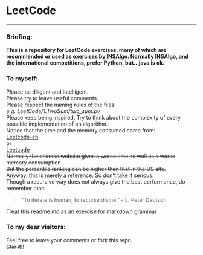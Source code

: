 # LeetCode  
----
### Briefing:
**This is a repository for LeetCode exercises, many of which are recommended or used as exercises by INSAlgo. Normally INSAlgo, and the international competitions, prefer Python, but...java is ok.**

### To myself:
Please be diligent and intelligent.   
Please try to leave useful comments.  
Please respect the naming rules of the files:  
	*e.g. LeetCode/1.TwoSum/two_sum.py*   
Please keep being inspired. Try to think about the complexity of every possible implementation of an algorithm.  
Notice that the time and the memory consumed come from:  
	<a href="https://leetcode-cn.com/" target="_blank">Leetcode-cn</a>  
	or  
	<a href="https://leetcode.com/" target="_blank">Leetcode</a>    
~~Normally the chinese website gives a worse time as well as a worse memory consumption.~~  
~~But the percentile ranking can be higher than that in the US site.~~  
Anyway, this is merely a reference. So don't take it serious.  
Though a recursive way does not always give the best performance, do remember that:  
>"To iterate is human, to recurse divine.” - L. Peter Deutsch
   
Treat this readme.md as an exercise for markdown grammar

### To my dear visitors:  
Feel free to leave your comments or fork this repo.  
~~Star it!!~~		  


